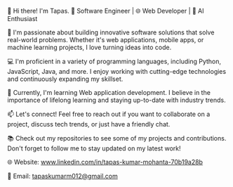 👋 Hi there! I'm Tapas.
🚀 Software Engineer | 🌐 Web Developer | 🤖 AI Enthusiast

🔭 I'm passionate about building innovative software solutions that solve real-world problems. Whether it's web applications, mobile apps, or machine learning projects, I love turning ideas into code.

💻 I'm proficient in a variety of programming languages, including Python, JavaScript, Java, and more. I enjoy working with cutting-edge technologies and continuously expanding my skillset.

🌱 Currently, I'm learning Web application development. I believe in the importance of lifelong learning and staying up-to-date with industry trends.

📫 Let's connect! Feel free to reach out if you want to collaborate on a project, discuss tech trends, or just have a friendly chat.

📚 Check out my repositories to see some of my projects and contributions. Don't forget to follow me to stay updated on my latest work!

🌐 Website: www.linkedin.com/in/tapas-kumar-mohanta-70b19a28b

📧 Email: tapaskumarm012@gmail.com
